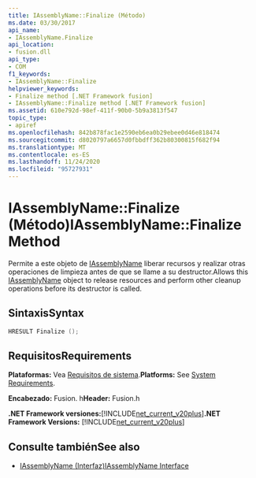 ```yaml
---
title: IAssemblyName::Finalize (Método)
ms.date: 03/30/2017
api_name:
- IAssemblyName.Finalize
api_location:
- fusion.dll
api_type:
- COM
f1_keywords:
- IAssemblyName::Finalize
helpviewer_keywords:
- Finalize method [.NET Framework fusion]
- IAssemblyName::Finalize method [.NET Framework fusion]
ms.assetid: 610e792d-98ef-411f-90b0-5b9a3813f547
topic_type:
- apiref
ms.openlocfilehash: 842b878fac1e2590eb6ea0b29ebee0d46e818474
ms.sourcegitcommit: d8020797a6657d0fbbdff362b80300815f682f94
ms.translationtype: MT
ms.contentlocale: es-ES
ms.lasthandoff: 11/24/2020
ms.locfileid: "95727931"
---
```

# <a name="iassemblynamefinalize-method"></a><span data-ttu-id="e01c4-102">IAssemblyName::Finalize (Método)</span><span class="sxs-lookup"><span data-stu-id="e01c4-102">IAssemblyName::Finalize Method</span></span>

<span data-ttu-id="e01c4-103">Permite a este objeto de [IAssemblyName](iassemblyname-interface.md) liberar recursos y realizar otras operaciones de limpieza antes de que se llame a su destructor.</span><span class="sxs-lookup"><span data-stu-id="e01c4-103">Allows this [IAssemblyName](iassemblyname-interface.md) object to release resources and perform other cleanup operations before its destructor is called.</span></span>  
  
## <a name="syntax"></a><span data-ttu-id="e01c4-104">Sintaxis</span><span class="sxs-lookup"><span data-stu-id="e01c4-104">Syntax</span></span>  
  
```cpp  
HRESULT Finalize ();  
```  
  
## <a name="requirements"></a><span data-ttu-id="e01c4-105">Requisitos</span><span class="sxs-lookup"><span data-stu-id="e01c4-105">Requirements</span></span>  

 <span data-ttu-id="e01c4-106">**Plataformas:** Vea [Requisitos de sistema](../../get-started/system-requirements.md).</span><span class="sxs-lookup"><span data-stu-id="e01c4-106">**Platforms:** See [System Requirements](../../get-started/system-requirements.md).</span></span>  
  
 <span data-ttu-id="e01c4-107">**Encabezado:** Fusion. h</span><span class="sxs-lookup"><span data-stu-id="e01c4-107">**Header:** Fusion.h</span></span>  
  
 <span data-ttu-id="e01c4-108">**.NET Framework versiones:**[!INCLUDE[net_current_v20plus](../../../../includes/net-current-v20plus-md.md)]</span><span class="sxs-lookup"><span data-stu-id="e01c4-108">**.NET Framework Versions:** [!INCLUDE[net_current_v20plus](../../../../includes/net-current-v20plus-md.md)]</span></span>  
  
## <a name="see-also"></a><span data-ttu-id="e01c4-109">Consulte también</span><span class="sxs-lookup"><span data-stu-id="e01c4-109">See also</span></span>

- [<span data-ttu-id="e01c4-110">IAssemblyName (Interfaz)</span><span class="sxs-lookup"><span data-stu-id="e01c4-110">IAssemblyName Interface</span></span>](iassemblyname-interface.md)
